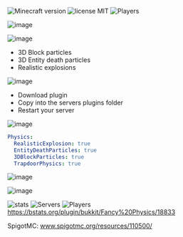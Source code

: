 ![Minecraft version](https://img.shields.io/badge/Minecraft%20version-1.20_--_1.20.1-brightgreen.svg)
![license MIT](https://img.shields.io/badge/MIT-lightgrey.svg)
![Players](https://img.shields.io/bstats/players/18833)

![image](https://media.discordapp.net/attachments/1052241511795937381/1119002915026260038/323395728d1b2021a47c225be37ec656e13b1111_1.png?width=937&height=262)


![image](https://media.discordapp.net/attachments/1052241511795937381/1119003156915945502/Neues_Projekt_-_2023-06-15T233852.757.png?width=250&height=125)
- 3D Block particles
- 3D Entity death particles
- Realistic explosions

![image](https://media.discordapp.net/attachments/1052241511795937381/1119002917005959300/Neues_Projekt_99.png?width=250&height=125)
- Download plugin
- Copy into the servers plugins folder
- Restart your server

![image](https://media.discordapp.net/attachments/1052241511795937381/1119002916662038538/Neues_Projekt_100.png?width=250&height=125)
```yml
Physics:
  RealisticExplosion: true
  EntityDeathParticles: true
  3DBlockParticles: true
  TrapdoorPhysics: true
```

![image](https://media.discordapp.net/attachments/1052241511795937381/1119002915328237599/Neues_Projekt_-_2023-06-15T233717.092.png?width=250&height=125)

![image](https://i.imgur.com/jV8fxyf.gif)

![stats](https://media.discordapp.net/attachments/1052241511795937381/1121745682458484826/Neues_Projekt_-_2023-06-15T233852.757_2.png?width=250&height=125)
![Servers](https://img.shields.io/bstats/servers/18833)
![Players](https://img.shields.io/bstats/players/18833)
https://bstats.org/plugin/bukkit/Fancy%20Physics/18833

SpigotMC:
www.spigotmc.org/resources/110500/
